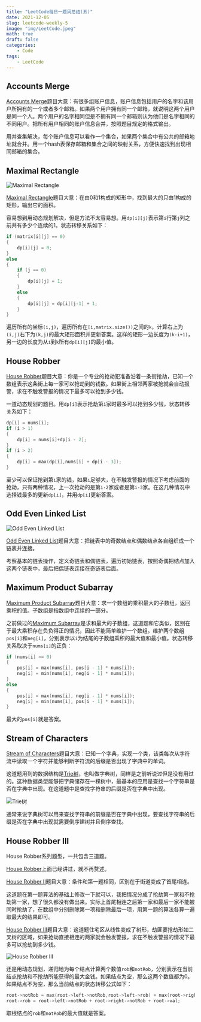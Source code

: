 ```yaml
---
title: "LeetCode每日一题周总结(五)"
date: 2021-12-05
slug: leetcode-weekly-5
image: "img/LeetCode.jpeg"
math: true
draft: false
categories:
    - Code
tags:
    - LeetCode
---
```


## Accounts Merge

[Accounts Merge](https://leetcode.com/problems/accounts-merge/)题目大意：有很多组账户信息，账户信息包括用户的名字和该用户所拥有的一个或者多个邮箱。如果两个用户拥有同一个邮箱，就说明这两个用户是同一个人。两个用户的名字相同但是不拥有同一个邮箱则认为他们是名字相同的不同用户。把所有用户相同的账户信息合并，按照题目规定的格式输出。

用并查集解决，每个账户信息可以看作一个集合，如果两个集合中有公共的邮箱地址就合并。用一个hash表保存邮箱和集合之间的映射关系，方便快速找到出现相同邮箱的集合。

## Maximal Rectangle

![Maximal Rectangle](https://assets.leetcode.com/uploads/2020/09/14/maximal.jpg)

[Maximal Rectangle](https://leetcode.com/problems/maximal-rectangle/)题目大意：在由0和1构成的矩形中，找到最大的只由1构成的矩形，输出它的面积。

容易想到用动态规划解决，但是方法不太容易想。用`dp[i][j]`表示第`i`行第`j`列之前共有多少个连续的1。状态转移关系如下：

```C++
if (matrix[i][j] == 0)
{
    dp[i][j] = 0;
}
else
{
    if (j == 0)
    {
        dp[i][j] = 1;
    }
    else
    {
        dp[i][j] = dp[i][j-1] + 1;
    }
}
```

遍历所有的坐标`(i,j)`，遍历所有在`[i,matrix.size())`之间的`k`，计算右上为`(i,j)`右下为`(k,j)`的最大矩形面积并更新答案。这样的矩形一边长度为`(k-i+1)`，另一边的长度为从`i`到`k`所有`dp[i][j]`的最小值。

## House Robber

[House Robber](https://leetcode.com/problems/house-robber/)题目大意：你是一个专业的抢劫犯准备沿着一条街抢劫，已知一个数组表示这条街上每一家可以抢劫到的钱数。如果街上相邻两家被抢就会自动报警，求在不触发警报的情况下最多可以抢到多少钱。

一道动态规划的题目。用`dp[i]`表示抢劫第`i`家时最多可以抢到多少钱，状态转移关系如下：

```c++
dp[i] = nums[i];
if (i > 1)
{
	dp[i] = nums[i]+dp[i - 2];
}
if (i > 2)
{
	dp[i] = max(dp[i],nums[i] + dp[i - 3]);
}
```

至少可以保证抢到第`i`家的钱，如果`i`足够大，在不触发警报的情况下考虑前面的抢劫，只有两种情况，上一次抢劫的是第`i-2`家或者是第`i-3`家。在这几种情况中选择钱最多的更新`dp[i]`，并用`dp[i]`更新答案。

## Odd Even Linked List

![Odd Even Linked List](https://assets.leetcode.com/uploads/2021/03/10/oddeven-linked-list.jpg)

[Odd Even Linked List](https://leetcode.com/problems/odd-even-linked-list/)题目大意：把链表中的奇数结点和偶数结点各自组织成一个链表并连接。

考察基本的链表操作，定义奇链表和偶链表，遍历初始链表，按照奇偶把结点加入这两个链表中，最后把偶链表连接在奇链表后面。

## Maximum Product Subarray

[Maximum Product Subarray](https://leetcode.com/problems/maximum-product-subarray/)题目大意：求一个数组的乘积最大的子数组，返回乘积的值。子数组是指数组中连续的一部分。

之前做过的[Maximum Subarray](/p/leetcode-weekly-4/#maximum-subarray)是求和最大的子数组，这道题和它类似，区别在于最大乘积存在负负得正的情况，因此不能简单维护一个数组。维护两个数组`pos[i]`和`neg[i]`，分别表示以`i`为结尾的子数组乘积的最大值和最小值。状态转移关系取决于`nums[i]`的正负：

```C++
if (nums[i] >= 0)
{
	pos[i] = max(nums[i], pos[i - 1] * nums[i]);
	neg[i] = min(nums[i], neg[i - 1] * nums[i]);
}
else
{
	pos[i] = max(nums[i], neg[i - 1] * nums[i]);	
	neg[i] = min(nums[i], pos[i - 1] * nums[i]);
}
```

最大的`pos[i]`就是答案。

## Stream of Characters

[Stream of Characters](https://leetcode.com/problems/stream-of-characters/)题目大意：已知一个字典，实现一个类，该类每次从字符流中读取一个字符并能够判断字符流的后缀是否出现了字典中的单词。

这道题用到的数据结构是[Trie树](https://oi-wiki.org/string/trie/)，也叫做字典树，同样是之前听说过但是没有用过的。这种数据类型能够把字典储存在一棵树中，最基本的应用是查找一个字符串是否在字典中出现。在这道题中是查找字符串的后缀是否在字典中出现。

![Trie树](https://oi-wiki.org/string/images/trie1.png)

通常来说字典树可以用来查找字符串的前缀是否在字典中出现，要查找字符串的后缀是否在字典中出现就需要倒序建树并且倒序查找。

## House Robber III

House Robber系列题型，一共包含三道题。

[House Robber](https://leetcode.com/problems/house-robber/)上面已经讲过，就不再赘述。

[House Robber II](https://leetcode.com/problems/house-robber-ii/)题目大意：条件和第一题相同，区别在于街道变成了首尾相连。

这道题在第一题算法的基础上修改一下就可以，我把情况分成了抢劫第一家和不抢劫第一家，想了很久都没有做出来。实际上首尾相连之后第一家和最后一家不能被同时抢劫了，在数组中分别删除第一项和删除最后一项，用第一题的算法各算一遍取最大的结果即可。

[House Robber III](https://leetcode.com/problems/house-robber-iii/)题目大意：这道题住宅区从线性变成了树形，劫匪要抢劫形如二叉树的区域，如果抢劫直接相连的两家就会触发警报，求在不触发警报的情况下最多可以抢劫到多少钱。

![House Robber III](https://assets.leetcode.com/uploads/2021/03/10/rob1-tree.jpg)

还是用动态规划，递归地为每个结点计算两个数值`rob`和`notRob`，分别表示在当前结点抢劫和不抢劫所能获得的最大金钱。如果结点为空，那么这两个数值都为0。如果结点不为空，那么当前结点的状态转移公式如下：

```C++
root->notRob = max(root->left->notRob,root->left->rob) + max(root->right->notRob,root->right->rob);
root->rob = root->left->notRob + root->right->notRob + root->val;
```

取根结点的`rob`和`notRob`的最大值就是答案。
